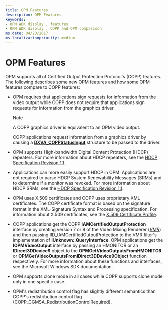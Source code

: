 ```yaml
---
title: OPM Features
description: OPM Features
keywords:
- OPM WDK display , features
- OPM WDK display , COPP and OPM comparison
ms.date: 04/20/2017
ms.localizationpriority: medium
---
```


# OPM Features

OPM supports all of Certified Output Protection Protocol's (COPP) features. The following describes some new OPM features and how some OPM features compare to COPP features:

-   OPM requires that applications sign requests for information from the video output while COPP does not require that applications sign requests for information from the graphics driver.

    > [!NOTE]
    > A COPP graphics driver is equivalent to an OPM video output.

    COPP applications request information from a graphics driver by causing a [**DXVA\_COPPStatusInput**](/windows-hardware/drivers/ddi/dxva/ns-dxva-_dxva_coppstatusinput) structure to be passed to the driver.

-   OPM supports High-bandwidth Digital Content Protection (HDCP) repeaters. For more information about HDCP repeaters, see the [HDCP Specification Revision 1.1](https://go.microsoft.com/fwlink/p/?linkid=38728).

-   Applications can more easily support HDCP in OPM. Applications are not required to parse HDCP System Renewability Messages (SRMs) and to determine if a monitor was revoked. For more information about HDCP SRMs, see the [HDCP Specification Revision 1.1](https://go.microsoft.com/fwlink/p/?linkid=38728).

-   OPM uses X.509 certificates and COPP uses proprietary XML certificates. The COPP certificate format is based on the signature format in the XML-Signature Syntax and Processing specification. For information about X.509 certificates, see the [X.509 Certificate Profile](https://go.microsoft.com/fwlink/p/?linkid=70416).

-   COPP applications get the COPP **IAMCertifiedOutputProtection** interface by creating version 7 or 9 of the Video Mixing Renderer ([*VMR*](/windows/desktop/DirectShow/using-the-video-mixing-renderer)) and then passing IID\_IAMCertifiedOutputProtection to the VMR filter's implementation of **IUnknown::QueryInterface**. OPM applications get the **IOPMVideoOutput** interface by passing an HMONITOR or an **IDirect3DDevice9** object to the **OPMGetVideoOutputsFromHMONITOR** or **OPMGetVideoOutputsFromIDirect3DDevice9Object** function respectively. For more information about these functions and interfaces, see the Microsoft Windows SDK documentation.

-   OPM supports clone mode in all cases while COPP supports clone mode only in one specific case.

-   OPM's redistribution control flag has slightly different semantics than COPP's redistribution control flag (COPP\_CGMSA\_RedistributionControlRequired).
